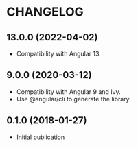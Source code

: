 # CHANGELOG

## 13.0.0 (2022-04-02)

- Compatibility with Angular 13.

## 9.0.0 (2020-03-12)

- Compatibility with Angular 9 and Ivy.
- Use @angular/cli to generate the library.

## 0.1.0 (2018-01-27)

- Initial publication
